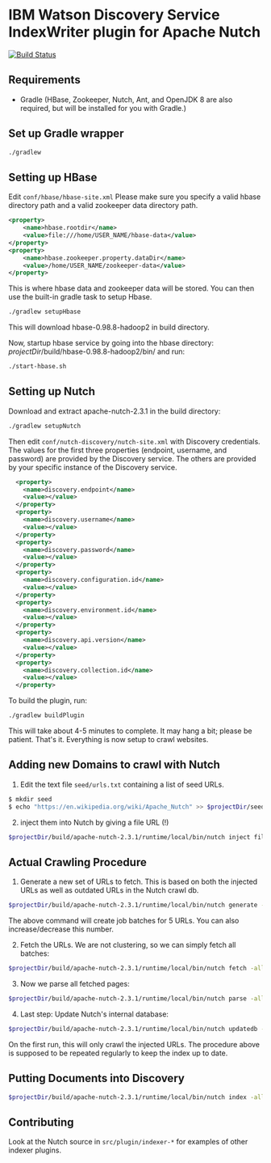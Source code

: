 # IBM Watson Discovery Service IndexWriter plugin for Apache Nutch

[![Build Status](https://travis.ibm.com/watson-crawler/nutch-indexer-discovery.svg?token=xxVzTKgArtoDziLUGyrh&branch=master)](https://travis.ibm.com/watson-crawler/nutch-indexer-discovery/)

Requirements
------------

* Gradle
(HBase, Zookeeper, Nutch, Ant, and OpenJDK 8 are also required, but will be installed for you with Gradle.)


Set up Gradle wrapper
----------------
```bash
./gradlew
```

Setting up HBase
----------------
Edit `conf/hbase/hbase-site.xml`
Please make sure you specify a valid hbase directory path and a valid zookeeper data directory path.
```xml
<property>
    <name>hbase.rootdir</name>
    <value>file:///home/USER_NAME/hbase-data</value>
</property>
<property>
    <name>hbase.zookeeper.property.dataDir</name>
    <value>/home/USER_NAME/zookeeper-data</value>
</property>
```
This is where hbase data and zookeeper data will be stored.
You can then use the built-in gradle task to setup Hbase.

```bash
./gradlew setupHbase
```

This will download hbase-0.98.8-hadoop2 in build directory.

Now, startup hbase service by going into the hbase directory: _projectDir_/build/hbase-0.98.8-hadoop2/bin/
and run:

```bash
./start-hbase.sh
```

Setting up Nutch
----------------

Download and extract apache-nutch-2.3.1 in the build directory:

```bash
./gradlew setupNutch
```

Then edit `conf/nutch-discovery/nutch-site.xml` with Discovery credentials. The values for the first three properties (endpoint, username, and password) are provided by the Discovery service. The others are provided by your specific instance of the Discovery service.

```xml
  <property>
    <name>discovery.endpoint</name>
    <value></value>
  </property>
  <property>
    <name>discovery.username</name>
    <value></value>
  </property>
  <property>
    <name>discovery.password</name>
    <value></value>
  </property>
  <property>
    <name>discovery.configuration.id</name>
    <value></value>
  </property>
  <property>
    <name>discovery.environment.id</name>
    <value></value>
  </property>
  <property>
    <name>discovery.api.version</name>
    <value></value>
  </property>
  <property>
    <name>discovery.collection.id</name>
    <value></value>
  </property>
```

To build the plugin, run:

```bash
./gradlew buildPlugin
```

This will take about 4-5 minutes to complete. It may hang a bit; please be patient. 
That's it. Everything is now setup to crawl websites.

Adding new Domains to crawl with Nutch
--------------------------------------

1. Edit the text file `seed/urls.txt` containing a list of seed URLs.

  ```bash
  $ mkdir seed
  $ echo "https://en.wikipedia.org/wiki/Apache_Nutch" >> $projectDir/seed/urls.txt
  ```

2. inject them into Nutch by giving a file URL (!)

  ```bash
  $projectDir/build/apache-nutch-2.3.1/runtime/local/bin/nutch inject file:///path/to/seed/
  ```

Actual Crawling Procedure
-------------------------

1. Generate a new set of URLs to fetch. This is based on both the injected URLs as well as outdated URLs in the Nutch crawl db.

  ```bash
  $projectDir/build/apache-nutch-2.3.1/runtime/local/bin/nutch generate -topN 5
  ```

  The above command will create job batches for 5 URLs. You can also increase/decrease this number.

2. Fetch the URLs. We are not clustering, so we can simply fetch all batches:

  ```bash
  $projectDir/build/apache-nutch-2.3.1/runtime/local/bin/nutch fetch -all
  ```

3. Now we parse all fetched pages:

  ```bash
  $projectDir/build/apache-nutch-2.3.1/runtime/local/bin/nutch parse -all
  ```

4. Last step: Update Nutch's internal database:

  ```bash
  $projectDir/build/apache-nutch-2.3.1/runtime/local/bin/nutch updatedb -all
  ```

On the first run, this will only crawl the injected URLs. The procedure above is supposed to be repeated regularly to keep the index up to date.

Putting Documents into Discovery
------------------------------------

```bash
$projectDir/build/apache-nutch-2.3.1/runtime/local/bin/nutch index -all
```

## Contributing

Look at the Nutch source in `src/plugin/indexer-*` for examples of other indexer plugins.
